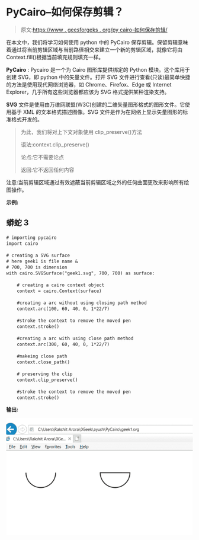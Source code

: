# PyCairo–如何保存剪辑？

> 原文:[https://www . geesforgeks . org/py cairo-如何保存剪辑/](https://www.geeksforgeeks.org/pycairo-how-to-preserve-the-clip/)

在本文中，我们将学习如何使用 python 中的 PyCairo 保存剪辑。保留剪辑意味着通过将当前剪辑区域与当前路径相交来建立一个新的剪辑区域，就像它将由 Context.fill()根据当前填充规则填充一样。

**PyCairo** : Pycairo 是一个为 Cairo 图形库提供绑定的 Python 模块。这个库用于创建 SVG，即 python 中的矢量文件。打开 SVG 文件进行查看(只读)最简单快捷的方法是使用现代网络浏览器，如 Chrome、Firefox、Edge 或 Internet Explorer，几乎所有这些浏览器都应该为 SVG 格式提供某种渲染支持。

**SVG** 文件是使用由万维网联盟(W3C)创建的二维矢量图形格式的图形文件。它使用基于 XML 的文本格式描述图像。SVG 文件是作为在网络上显示矢量图形的标准格式开发的。

> 为此，我们将对上下文对象使用 clip_preserve()方法
> 
> 语法:context.clip_preserve()
> 
> 论点:它不需要论点
> 
> 返回:它不返回任何内容

注意:当前剪辑区域通过有效遮蔽当前剪辑区域之外的任何曲面更改来影响所有绘图操作。

**示例:**

## 蟒蛇 3

```
# importing pycairo
import cairo

# creating a SVG surface 
# here geek1 is file name &
# 700, 700 is dimension
with cairo.SVGSurface("geek1.svg", 700, 700) as surface:

    # creating a cairo context object
    context = cairo.Context(surface)

    #creating a arc without using closing path method
    context.arc(100, 60, 40, 0, 1*22/7)

    #stroke the context to remove the moved pen 
    context.stroke()

    #creating a arc with using close path method
    context.arc(300, 60, 40, 0, 1*22/7)

    #makeing close path
    context.close_path()

    # preserving the clip
    context.clip_preserve()

    #stroke the context to remove the moved pen 
    context.stroke()
```

**输出:**

![](img/db62699f5f08508ef868efdf5b8e59d5.png)
